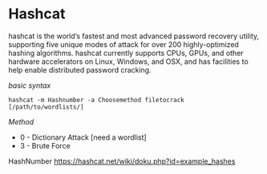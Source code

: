 # Hashcat

hashcat is the world’s fastest and most advanced password recovery utility, supporting five unique modes of attack for over 200 highly-optimized hashing algorithms. hashcat currently supports CPUs, GPUs, and other hardware accelerators on Linux, Windows, and OSX, and has facilities to help enable distributed password cracking.

*basic syntax*
```
hashcat -m Hashnumber -a Choosemethod filetocrack [/path/to/wordlists/]
```

*Method* 
 - 0 - Dictionary Attack [need a wordlist]
 - 3 - Brute Force

HashNumber
https://hashcat.net/wiki/doku.php?id=example_hashes
